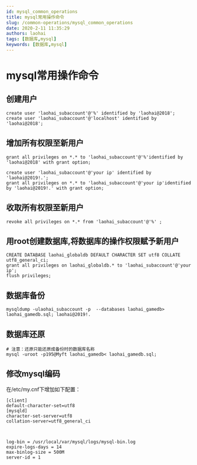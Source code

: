 ```yaml
---
id: mysql_common_operations
title: mysql常用操作命令
slug: /common-operations/mysql_common_operations
date: 2020-2-11 11:35:29
authors: laohai
tags: [数据库,mysql]
keywords: [数据库,mysql]
---
```


# mysql常用操作命令
## 创建用户
~~~mysql
create user 'laohai_subaccount'@'%' identified by 'laohai@2018';  
create user 'laohai_subaccount'@'localhost' identified by 'laohai@2018';  
~~~

## 增加所有权限至新用户
~~~mysql
grant all privileges on *.* to 'laohai_subaccount'@'%'identified by 'laohai@2018' with grant option;

create user 'laohai_subaccount'@'your ip' identified by 'laohai@2019!.';  
grant all privileges on *.* to 'laohai_subaccount'@'your ip'identified by 'laohai@2019!.' with grant option;
~~~

## 收取所有权限至新用户
~~~mysql
revoke all privileges on *.* from 'laohai_subaccount'@'%' ;
~~~

## 用root创建数据库,将数据库的操作权限赋予新用户
~~~mysql
CREATE DATABASE laohai_globaldb DEFAULT CHARACTER SET utf8 COLLATE utf8_general_ci;
grant all privileges on laohai_globaldb.* to 'laohai_subaccount'@'your ip';
flush privileges;  
~~~

## 数据库备份
~~~mysql
mysqldump -ulaohai_subaccount -p  --databases laohai_gamedb> laohai_gamedb.sql; laohai@2019!.
~~~

## 数据库还原
~~~mysql
# 注意：还原只能还原成备份时的数据库名称
mysql -uroot -p195@Myft laohai_gamedb< laohai_gamedb.sql;
~~~

## 修改mysql编码

在/etc/my.cnf下增加如下配置：
~~~shell
[client]
default-character-set=utf8
[mysqld]
character-set-server=utf8
collation-server=utf8_general_ci



log-bin = /usr/local/var/mysql/logs/mysql-bin.log
expire-logs-days = 14
max-binlog-size = 500M
server-id = 1
~~~
